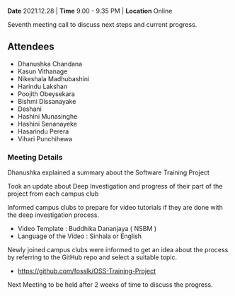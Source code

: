 **Date** 2021.12.28 | **Time** 9.00 - 9.35 PM | **Location** Online 

Seventh meeting call to discuss next steps and current progress.

## Attendees

- Dhanushka Chandana
- Kasun Vithanage
- Nikeshala Madhubashini
- Harindu Lakshan
- Poojith Obeysekara
- Bishmi Dissanayake
- Deshani
- Hashini Munasinghe
- Hashini Senanayeke
- Hasarindu Perera
- Vihari Punchihewa

### Meeting Details

Dhanushka explained a summary about the Software Training Project

Took an update about Deep Investigation and progress of their part of the project from each campus club

Informed campus clubs to prepare for video tutorials if they are done with the deep investigation process.

- Video Template : Buddhika Dananjaya ( NSBM )
- Language of the Video : Sinhala or English


Newly joined campus clubs were informed to get an idea about the process by referring to the GitHub repo and select a suitable topic.

- https://github.com/fosslk/OSS-Training-Project


Next Meeting to be held after 2 weeks of time to discuss the progress.


